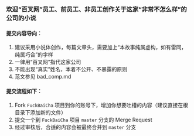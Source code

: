 ### 欢迎“百叉网”员工、前员工、非员工创作关于这家“非常不怎么样”的公司的小说

#### 提交内容导向：

1. 建议采用小说体创作，每篇文章头，需要加上“本故事纯属虚构，如有雷同，纯属巧合”的字样
2. 一律用“百叉网”指代这家公司
3. 不能出现“真实”姓名，本着不公开、不暴露的原则
4. 范文参见 bad_comp.md

#### 提交流程如下：

1. Fork `FuckBaiCha` 项目到你的账号下，增加你想要吐槽的内容（建议直接在根目录下添加新的文件）
2. 提交一个到 `FuckBaiCha` 项目 `master` 分支的 Merge Request
3. 经过审核后，合适的内容会被最终合并到 `master` 分支
